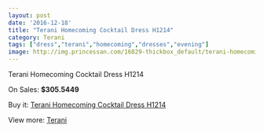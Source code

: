 ```yaml
---
layout: post
date: '2016-12-18'
title: "Terani Homecoming Cocktail Dress H1214"
category: Terani
tags: ["dress","terani","homecoming","dresses","evening"]
image: http://img.princessan.com/16829-thickbox_default/terani-homecoming-cocktail-dress-h1214.jpg
---
```

Terani Homecoming Cocktail Dress H1214

On Sales: **$305.5449**
<a href="https://www.princessan.com/en/terani/7956-terani-homecoming-cocktail-dress-h1214.html"><amp-img layout="responsive" width="600" height="600" src="//img.princessan.com/16829-thickbox_default/terani-homecoming-cocktail-dress-h1214.jpg" alt="Terani Homecoming Cocktail Dress H1214 0" /></a>
<a href="https://www.princessan.com/en/terani/7956-terani-homecoming-cocktail-dress-h1214.html"><amp-img layout="responsive" width="600" height="600" src="//img.princessan.com/16830-thickbox_default/terani-homecoming-cocktail-dress-h1214.jpg" alt="Terani Homecoming Cocktail Dress H1214 1" /></a>

Buy it: [Terani Homecoming Cocktail Dress H1214](https://www.princessan.com/en/terani/7956-terani-homecoming-cocktail-dress-h1214.html "Terani Homecoming Cocktail Dress H1214")

View more: [Terani](https://www.princessan.com/en/64-terani "Terani")